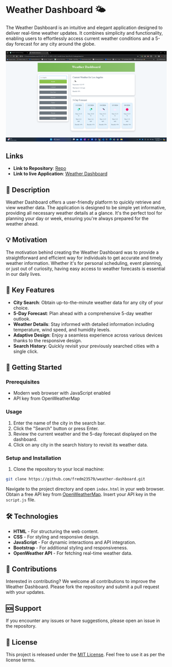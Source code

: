 # Weather Dashboard 🌤️

The Weather Dashboard is an intuitive and elegant application designed to deliver real-time weather updates. It combines simplicity and functionality, enabling users to effortlessly access current weather conditions and a 5-day forecast for any city around the globe.

![Weather Dashboard Preview](image.png) 

## Links

- **Link to Repository**: [Repo](https://github.com/fredm23579/weather-dashboard/)
- **Link to live Application**: [Weather Dashboard](https://fredm23579.github.io/weather-dashboard/)


## 📝 Description

Weather Dashboard offers a user-friendly platform to quickly retrieve and view weather data. The application is designed to be simple yet informative, providing all necessary weather details at a glance. It's the perfect tool for planning your day or week, ensuring you're always prepared for the weather ahead.

## 💡 Motivation

The motivation behind creating the Weather Dashboard was to provide a straightforward and efficient way for individuals to get accurate and timely weather information. Whether it's for personal scheduling, event planning, or just out of curiosity, having easy access to weather forecasts is essential in our daily lives.

## 🔑 Key Features

- **City Search**: Obtain up-to-the-minute weather data for any city of your choice.
- **5-Day Forecast**: Plan ahead with a comprehensive 5-day weather outlook.
- **Weather Details**: Stay informed with detailed information including temperature, wind speed, and humidity levels.
- **Adaptive Design**: Enjoy a seamless experience across various devices thanks to the responsive design.
- **Search History**: Quickly revisit your previously searched cities with a single click.

## 🚀 Getting Started

### Prerequisites

- Modern web browser with JavaScript enabled
- API key from OpenWeatherMap

### Usage

1. Enter the name of the city in the search bar.
2. Click the "Search" button or press Enter.
3. Review the current weather and the 5-day forecast displayed on the dashboard.
4. Click on any city in the search history to revisit its weather data.

### Setup and Installation

1. Clone the repository to your local machine:
```bash
git clone https://github.com/fredm23579/weather-dashboard.git
```
Navigate to the project directory and open `index.html` in your web browser.
Obtain a free API key from [OpenWeatherMap](https://openweathermap.org/api).
Insert your API key in the `script.js` file.

## 🛠 Technologies

- **HTML** - For structuring the web content.
- **CSS** - For styling and responsive design.
- **JavaScript** - For dynamic interactions and API integration.
- **Bootstrap** - For additional styling and responsiveness.
- **OpenWeather API** - For fetching real-time weather data.

## 🤝 Contributions

Interested in contributing? We welcome all contributions to improve the Weather Dashboard. Please fork the repository and submit a pull request with your updates.

## 🆘 Support

If you encounter any issues or have suggestions, please open an issue in the repository.

## 📜 License

This project is released under the [MIT License](LICENSE). Feel free to use it as per the license terms.
